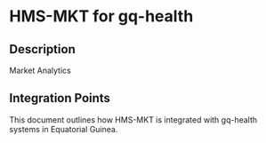 # HMS-MKT for gq-health

## Description

Market Analytics

## Integration Points

This document outlines how HMS-MKT is integrated with gq-health systems in Equatorial Guinea.
